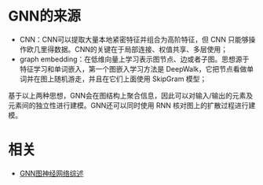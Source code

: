 
# GNN的来源


- CNN：CNN可以提取大量本地紧密特征并组合为高阶特征，但 CNN 只能够操作欧几里得数据。CNN的关键在于局部连接、权值共享、多层使用；
- graph embedding：在低维向量上学习表示图节点、边或者子图。思想源于特征学习和单词嵌入，第一个图嵌入学习方法是 DeepWalk，它把节点看做单词并在图上随机游走，并且在它们上面使用 SkipGram 模型；

基于以上两种思想，GNN会在图结构上聚合信息，因此可以对输入/输出的元素及元素间的独立性进行建模。GNN还可以同时使用 RNN 核对图上的扩散过程进行建模。


# 相关

- [GNN图神经网络综述](https://blog.csdn.net/qq_34911465/article/details/88524599)
